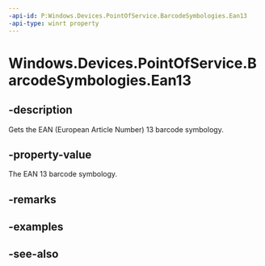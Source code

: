 ```yaml
---
-api-id: P:Windows.Devices.PointOfService.BarcodeSymbologies.Ean13
-api-type: winrt property
---
```


<!-- Property syntax
public uint Ean13 { get; }
-->

# Windows.Devices.PointOfService.BarcodeSymbologies.Ean13

## -description
Gets the EAN (European Article Number) 13 barcode symbology.

## -property-value
The EAN 13 barcode symbology.

## -remarks

## -examples

## -see-also

